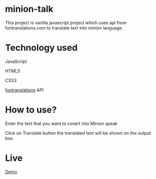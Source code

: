# minion-talk
 This project is vanilla javascript project which uses api from funtranslations.com to translate text into minion language.

# Technology used
JavaScript

HTML5

CSS3

[funtranslations](https://funtranslations.com/api/) API

# How to use?

Enter the text that you want to covert into Minion speak

Click on Translate button the translated text will be shown on the output box.

# Live
[Demo](https://banana-speak-generator.netlify.app/)
